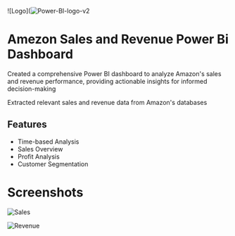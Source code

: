 ![Logo](![Power-BI-logo-v2](https://github.com/Tusharpawarr/Amezon-Sales-And-Revenue-Power-Bi-Dashboard/assets/85615967/fff12850-8b22-43de-a205-2b7ab54467d9)

# Amezon Sales and Revenue Power Bi Dashboard

Created a comprehensive Power BI dashboard to analyze Amazon's sales and revenue performance, providing actionable insights for informed decision-making

Extracted relevant sales and revenue data from Amazon's databases
## Features

- Time-based Analysis
- Sales Overview
- Profit Analysis
- Customer Segmentation

# Screenshots
![Sales](https://github.com/Tusharpawarr/Amezon-Sales-And-Revenue-Power-Bi-Dashboard/assets/85615967/3df7b8cb-e071-48b7-b49a-6d4d6697ceef)

![Revenue](https://github.com/Tusharpawarr/Amezon-Sales-And-Revenue-Power-Bi-Dashboard/assets/85615967/bdee0eb9-48b6-4e4a-b1c1-9f01883c5683)
